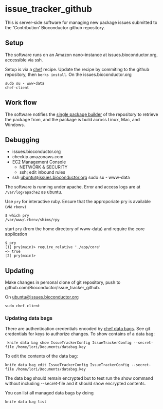 # issue\_tracker\_github

This is server-side software for managing new package issues submitted
to the 'Contribution' Bioconductor github repository.

## Setup

The software runs on an Amazon nano-instance at
issues.bioconductor.org, accessible via ssh.

Setup is via a [chef][] recipe. Update the recipe by commiting to the
github repository, then `berks install`. On the
issues.bioconductor.org

    sudo su - www-data
    chef-client

## Work flow

The software notifies the [single package builder][] of the repository
to retrieve the package from, and the package is build across Linux,
Mac, and Windows.

## Debugging

- issues.bioconductor.org
- checkip.amazonaws.com
- EC2 Management Console
  - NETWORK & SECURITY
  - ssh; edit inbound rules
- ssh ubuntu@issues.bioconductor.org
  sudo su - www-data

The software is running under apache. Error and access logs are at
`/var/log/apache2` as ubuntu.

Use `pry` for interactive ruby. Ensure that the approporiate pry is
available (via `rbenv`)

    $ which pry
    /var/www/.rbenv/shims/rpy
    
start `pry` (from the home directory of www-data) and require the core
application

    $ pry
    [1] pry(main)> require_relative './app/core'
    => true
    [2] pry(main)> 

## Updating

Make changes in personal clone of git repository, push to
github.com/Bioconductor/issue_tracker_github.

On ubuntu@issues.bioconductor.org

    sudo chef-client


### Updating data bags

There are authentication credentials encoded by [chef data bags][]. 
See git credentials for keys to authorize changes. 
To show contains of a data bag:

     knife data bag show IssueTrackerConfig IssueTrackerConfig --secret-file /home/lori/Documents/databag.key

To edit the contents of the data bag: 

    knife data bag edit IssueTrackerConfig IssueTrackerConfig --secret-file /home/lori/Documents/databag.key 
    
The data bag should remain encrypted but to test run the show command without including --secret-file 
and it should show encrypted contents. 

You can list all managed data bags by doing 

    knife data bag list
    

[chef]: https://github.com/Bioconductor/issue_tracker_github_cookbook
[single package builder]: https://staging.bioconductor.org:8000.
[chef data bags]: https://docs.chef.io/knife_data_bag.html
